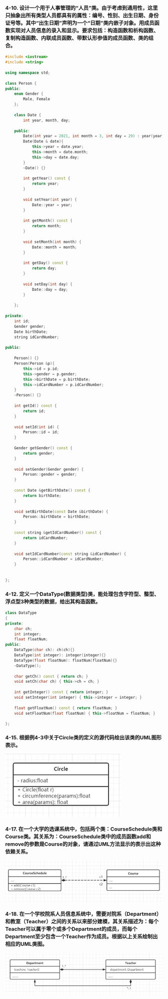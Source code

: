 
### 4-10. 设计一个用于人事管理的“人员”类。由于考虑到通用性，这里只抽象出所有类型人员都具有的属性：编号、性别、出生日期、身份证号等。其中“出生日期”声明为一个“日期”类内嵌子对象。用成员函数实现对人员信息的录入和显示。要求包括：构造函数和析构函数、复制构造函数、内联成员函数、带默认形参值的成员函数、类的组合。

```c++
#include <iostream>
#include <string>

using namespace std;

class Person {
public:
    enum Gender {
        Male, Female
    };

    class Date {
        int year, month, day;

    public:
        Date(int year = 2021, int month = 3, int day = 29) : year(year), month(month), day(day) {}
        Date(Date & date){
            this->year = date.year;
            this->month = date.month;
            this->day = date.day;
        }
        ~Date() {}

        int getYear() const {
            return year;
        }

        void setYear(int year) {
            Date::year = year;
        }

        int getMonth() const {
            return month;
        }

        void setMonth(int month) {
            Date::month = month;
        }

        int getDay() const {
            return day;
        }

        void setDay(int day) {
            Date::day = day;
        }

    };

private:
    int id;
    Gender gender;
    Date birthDate;
    string idCardNumber;

public:

    Person() {}
    Person(Person &p){
        this->id = p.id;
        this->gender = p.gender;
        this->birthDate = p.birthDate;
        this->idCardNumber = p.idCardNumber;
    }
    ~Person() {}

    int getId() const {
        return id;
    }

    void setId(int id) {
        Person::id = id;
    }

    Gender getGender() const {
        return gender;
    }

    void setGender(Gender gender) {
        Person::gender = gender;
    }

    const Date &getBirthDate() const {
        return birthDate;
    }

    void setBirthDate(const Date &birthDate) {
        Person::birthDate = birthDate;
    }

    const string &getIdCardNumber() const {
        return idCardNumber;
    }

    void setIdCardNumber(const string &idCardNumber) {
        Person::idCardNumber = idCardNumber;
    }


};
```

### 4-12. 定义一个DataType(数据类型)类，能处理包含字符型、整型、浮点型3种类型的数据，给出其构造函数。

```c++
class DataType
{
private:
    char ch;
    int integer;
    float floatNum;
public:
    DataType(char ch): ch(ch){}
    DataType(int integer): integer(integer){}
    DataType(float floatNum): floatNum(floatNum){}
    ~DataType();

    char getCh() const { return ch; }
    void setCh(char ch) { this->ch = ch; }

    int getInteger() const { return integer; }
    void setInteger(int integer) { this->integer = integer; }
    
    float getFloatNum() const { return floatNum; }
    void setFloatNum(float floatNum) { this->floatNum = floatNum; }

};
```


### 4-15. 根据例4-3中关于Circle类的定义的源代码绘出该类的UML图形表示。

![](./img/uml_Circle.jpg)


### 4-17. 在一个大学的选课系统中，包括两个类：CourseSchedule类和Course类。其关系为：CourseSchedule类中的成员函数add和remove的参数是Course的对象，请通过UML方法显示的表示出这种依赖关系。

![](./img/uml_4_17.jpg)


### 4-18. 在一个学校院系人员信息系统中，需要对院系（Department）和教室（Teacher）之间的关系以来部分建模，其关系描述为：每个Teacher可以属于零个或多个Department的成员，而每个Department至少包含一个Teacher作为成员。根据以上关系绘制出相应的UML类图。

![](./img/uml_4_18.jpg)

